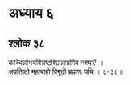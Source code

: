 # अध्याय ६

## श्लोक ३८

कच्चिन्नोभयविभ्रष्टश्छिन्नाभ्रमिव नश्यति ।<br>अप्रतिष्ठो महाबाहो विमूढो ब्रह्मणः पथि ॥ ६-३८॥<br><br>

